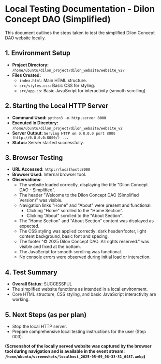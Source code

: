 # Local Testing Documentation - Dilon Concept DAO (Simplified)

This document outlines the steps taken to test the simplified Dilon Concept DAO website locally.

## 1. Environment Setup

-   **Project Directory:** `/home/ubuntu/dilon_project/dilon_website/website_v2/`
-   **Files Created:**
    -   `index.html`: Main HTML structure.
    -   `src/styles.css`: Basic CSS for styling.
    -   `src/app.js`: Basic JavaScript for interactivity (smooth scrolling).

## 2. Starting the Local HTTP Server

-   **Command Used:** `python3 -m http.server 8000`
-   **Executed In Directory:** `/home/ubuntu/dilon_project/dilon_website/website_v2`
-   **Server Output:** `Serving HTTP on 0.0.0.0 port 8000 (http://0.0.0.0:8000/) ...`
-   **Status:** Server started successfully.

## 3. Browser Testing

-   **URL Accessed:** `http://localhost:8000`
-   **Browser Used:** Internal browser tool.
-   **Observations:**
    -   The website loaded correctly, displaying the title "Dilon Concept DAO - Simplified".
    -   The header "Welcome to the Dilon Concept DAO (Simplified Version)" was visible.
    -   Navigation links "Home" and "About" were present and functional.
        -   Clicking "Home" scrolled to the "Home Section".
        -   Clicking "About" scrolled to the "About Section".
    -   The "Home Section" and "About Section" content was displayed as expected.
    -   The CSS styling was applied correctly: dark header/footer, light content background, basic font and spacing.
    -   The footer "© 2025 Dilon Concept DAO. All rights reserved." was visible and fixed at the bottom.
    -   The JavaScript for smooth scrolling was functional.
    -   No console errors were observed during initial load or interaction.

## 4. Test Summary

-   **Overall Status:** SUCCESSFUL
-   The simplified website functions as intended in a local environment.
-   Core HTML structure, CSS styling, and basic JavaScript interactivity are working.

## 5. Next Steps (as per plan)

-   Stop the local HTTP server.
-   Prepare comprehensive local testing instructions for the user (Step 003).

**(Screenshot of the locally served website was captured by the browser tool during navigation and is available in the event stream: `/home/ubuntu/screenshots/localhost_2025-05-09_08-33-31_6487.webp`)**
